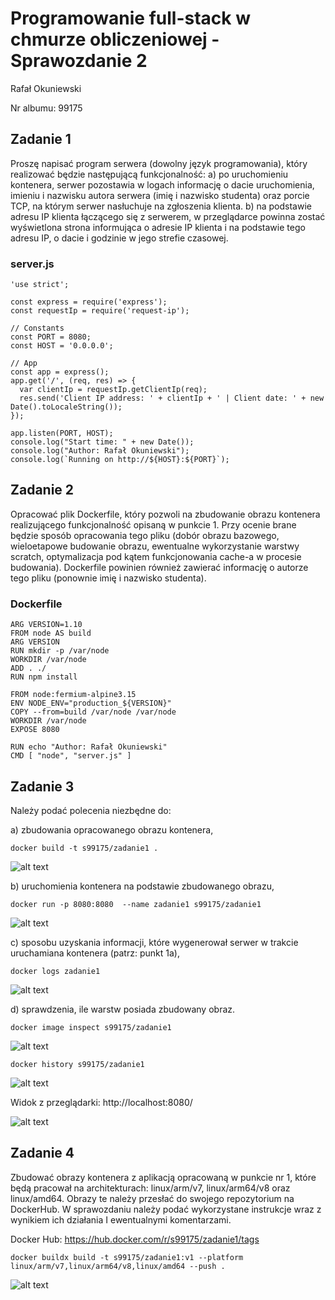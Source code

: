 
# Programowanie full-stack w chmurze obliczeniowej - Sprawozdanie 2

Rafał Okuniewski

Nr albumu: 99175


## Zadanie 1

Proszę napisać program serwera (dowolny język programowania), który realizować będzie następującą funkcjonalność:
a)	po uruchomieniu kontenera, serwer pozostawia w logach informację o dacie uruchomienia, imieniu i nazwisku autora serwera (imię i nazwisko studenta) oraz porcie TCP, na którym serwer nasłuchuje na zgłoszenia klienta.
b)	na podstawie adresu IP klienta łączącego się z serwerem, w przeglądarce powinna zostać wyświetlona strona informująca o adresie IP klienta i na podstawie tego adresu IP, o dacie i godzinie w jego strefie czasowej.

### server.js

```
'use strict';

const express = require('express');
const requestIp = require('request-ip');

// Constants
const PORT = 8080;
const HOST = '0.0.0.0';

// App
const app = express();
app.get('/', (req, res) => {
  var clientIp = requestIp.getClientIp(req);
  res.send('Client IP address: ' + clientIp + ' | Client date: ' + new Date().toLocaleString());
});

app.listen(PORT, HOST);
console.log("Start time: " + new Date());
console.log("Author: Rafał Okuniewski");
console.log(`Running on http://${HOST}:${PORT}`);
```


## Zadanie 2
Opracować plik Dockerfile, który pozwoli na zbudowanie obrazu kontenera realizującego funkcjonalność opisaną w punkcie 1. Przy ocenie brane będzie sposób opracowania tego pliku (dobór obrazu bazowego, wieloetapowe budowanie obrazu, ewentualne wykorzystanie warstwy scratch, optymalizacja pod kątem funkcjonowania cache-a w procesie budowania). Dockerfile powinien również zawierać informację o autorze tego pliku (ponownie imię i nazwisko studenta).

### Dockerfile

```
ARG VERSION=1.10
FROM node AS build
ARG VERSION
RUN mkdir -p /var/node
WORKDIR /var/node
ADD . ./
RUN npm install

FROM node:fermium-alpine3.15
ENV NODE_ENV="production_${VERSION}"
COPY --from=build /var/node /var/node
WORKDIR /var/node
EXPOSE 8080

RUN echo "Author: Rafał Okuniewski"
CMD [ "node", "server.js" ]
```

## Zadanie 3
Należy podać polecenia niezbędne do: 

a)	zbudowania opracowanego obrazu kontenera, 
```
docker build -t s99175/zadanie1 .
```
![alt text](images/a3.png)

b)	uruchomienia kontenera na podstawie zbudowanego obrazu,
```
docker run -p 8080:8080  --name zadanie1 s99175/zadanie1
```
![alt text](images/b3.png)
 
c)	sposobu uzyskania informacji, które wygenerował serwer w trakcie uruchamiana kontenera (patrz: punkt 1a), 
```
docker logs zadanie1
```
![alt text](images/c3.png)
 
 
d)	sprawdzenia, ile warstw posiada zbudowany obraz.
```
docker image inspect s99175/zadanie1 
```
![alt text](images/d3_1.png)

```
docker history s99175/zadanie1
```
![alt text](images/d3_2.png)


Widok z przeglądarki: http://localhost:8080/

![alt text](images/d3_3.png)



## Zadanie 4

Zbudować obrazy kontenera z aplikacją opracowaną w punkcie nr 1, które będą pracował na architekturach: linux/arm/v7, linux/arm64/v8 oraz linux/amd64. Obrazy te należy przesłać do swojego repozytorium na DockerHub. W sprawozdaniu należy podać wykorzystane instrukcje wraz z wynikiem ich działania I ewentualnymi komentarzami.

Docker Hub: https://hub.docker.com/r/s99175/zadanie1/tags

```
docker buildx build -t s99175/zadanie1:v1 --platform linux/arm/v7,linux/arm64/v8,linux/amd64 --push .
```

![alt text](images/4.png)
